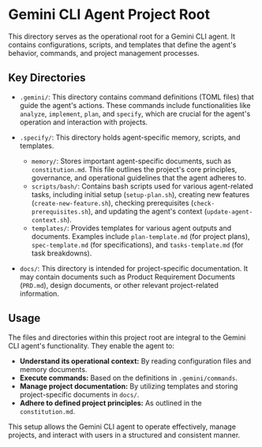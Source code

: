 # Gemini CLI Agent Project Root

This directory serves as the operational root for a Gemini CLI agent. It contains configurations, scripts, and templates that define the agent's behavior, commands, and project management processes.

## Key Directories

*   `.gemini/`: This directory contains command definitions (TOML files) that guide the agent's actions. These commands include functionalities like `analyze`, `implement`, `plan`, and `specify`, which are crucial for the agent's operation and interaction with projects.

*   `.specify/`: This directory holds agent-specific memory, scripts, and templates.
    *   `memory/`: Stores important agent-specific documents, such as `constitution.md`. This file outlines the project's core principles, governance, and operational guidelines that the agent adheres to.
    *   `scripts/bash/`: Contains bash scripts used for various agent-related tasks, including initial setup (`setup-plan.sh`), creating new features (`create-new-feature.sh`), checking prerequisites (`check-prerequisites.sh`), and updating the agent's context (`update-agent-context.sh`).
    *   `templates/`: Provides templates for various agent outputs and documents. Examples include `plan-template.md` (for project plans), `spec-template.md` (for specifications), and `tasks-template.md` (for task breakdowns).

*   `docs/`: This directory is intended for project-specific documentation. It may contain documents such as Product Requirement Documents (`PRD.md`), design documents, or other relevant project-related information.

## Usage

The files and directories within this project root are integral to the Gemini CLI agent's functionality. They enable the agent to:

*   **Understand its operational context:** By reading configuration files and memory documents.
*   **Execute commands:** Based on the definitions in `.gemini/commands`.
*   **Manage project documentation:** By utilizing templates and storing project-specific documents in `docs/`.
*   **Adhere to defined project principles:** As outlined in the `constitution.md`.

This setup allows the Gemini CLI agent to operate effectively, manage projects, and interact with users in a structured and consistent manner.